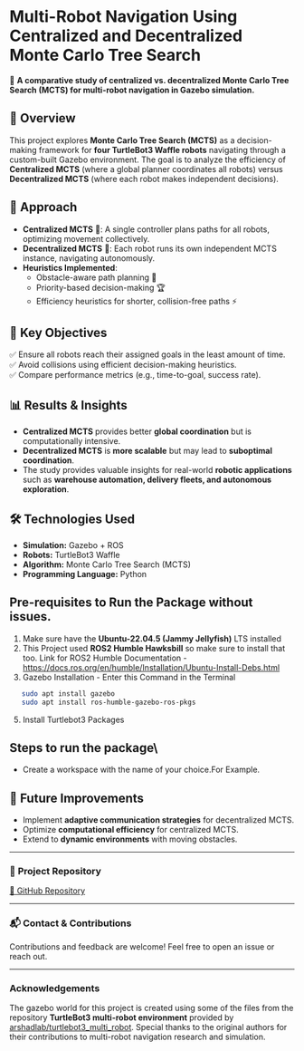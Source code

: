 # Multi-Robot Navigation Using Centralized and Decentralized Monte Carlo Tree Search

🚀 **A comparative study of centralized vs. decentralized Monte Carlo Tree Search (MCTS) for multi-robot navigation in Gazebo simulation.**

## 📝 Overview
This project explores **Monte Carlo Tree Search (MCTS)** as a decision-making framework for **four TurtleBot3 Waffle robots** navigating through a custom-built Gazebo environment. The goal is to analyze the efficiency of **Centralized MCTS** (where a global planner coordinates all robots) versus **Decentralized MCTS** (where each robot makes independent decisions).

## 🔹 Approach
- **Centralized MCTS** 📡: A single controller plans paths for all robots, optimizing movement collectively.
- **Decentralized MCTS** 🤖: Each robot runs its own independent MCTS instance, navigating autonomously.
- **Heuristics Implemented**:
  - Obstacle-aware path planning 🛑
  - Priority-based decision-making 🏆
  - Efficiency heuristics for shorter, collision-free paths ⚡

## 🎯 Key Objectives
✅ Ensure all robots reach their assigned goals in the least amount of time.  
✅ Avoid collisions using efficient decision-making heuristics.  
✅ Compare performance metrics (e.g., time-to-goal, success rate).  

## 📊 Results & Insights
- **Centralized MCTS** provides better **global coordination** but is computationally intensive.  
- **Decentralized MCTS** is **more scalable** but may lead to **suboptimal coordination**.  
- The study provides valuable insights for real-world **robotic applications** such as **warehouse automation, delivery fleets, and autonomous exploration**.

## 🛠️ Technologies Used
- **Simulation:** Gazebo + ROS  
- **Robots:** TurtleBot3 Waffle  
- **Algorithm:** Monte Carlo Tree Search (MCTS)  
- **Programming Language:** Python

## Pre-requisites to Run the Package without issues.
1. Make sure have the **Ubuntu-22.04.5 (Jammy Jellyfish)** LTS installed 
2. This Project used **ROS2 Humble Hawksbill** so make sure to install that too.
   Link for ROS2 Humble Documentation - https://docs.ros.org/en/humble/Installation/Ubuntu-Install-Debs.html
3. Gazebo Installation - Enter this Command in the Terminal
```bash
   sudo apt install gazebo
   sudo apt install ros-humble-gazebo-ros-pkgs
```
5. Install Turtlebot3 Packages

## Steps to run the package\
- Create a workspace with the name of your choice.For Example.

## 📌 Future Improvements
- Implement **adaptive communication strategies** for decentralized MCTS.  
- Optimize **computational efficiency** for centralized MCTS.  
- Extend to **dynamic environments** with moving obstacles.  

---

### 📂 **Project Repository**
[🔗 GitHub Repository](https://github.com/varunlakshmanan11/Multi-Robot-Naviagtion-Using-Centralized-and-Decentralized-Monte-Carlo-Tree-Search)

---

### 📬 Contact & Contributions
Contributions and feedback are welcome! Feel free to open an issue or reach out.  

---

### Acknowledgements
The gazebo world for this project is created using some of the files from the repository **TurtleBot3 multi-robot environment** provided by [arshadlab/turtlebot3_multi_robot](https://github.com/arshadlab/turtlebot3_multi_robot). Special thanks to the original authors for their contributions to multi-robot navigation research and simulation.  
